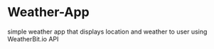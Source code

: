 # Weather-App
simple weather app that displays location and weather to user using WeatherBit.io API
